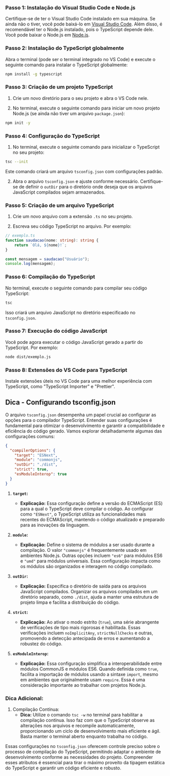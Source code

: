 ### Passo 1: Instalação do Visual Studio Code e Node.js
Certifique-se de ter o Visual Studio Code instalado em sua máquina. Se ainda não o tiver, você pode baixá-lo em [Visual Studio Code](https://code.visualstudio.com/). Além disso, é recomendável ter o Node.js instalado, pois o TypeScript depende dele. Você pode baixar o Node.js em [Node.js](https://nodejs.org/).

### Passo 2: Instalação do TypeScript globalmente
Abra o terminal (pode ser o terminal integrado no VS Code) e execute o seguinte comando para instalar o TypeScript globalmente:

```bash
npm install -g typescript
```

### Passo 3: Criação de um projeto TypeScript
1. Crie um novo diretório para o seu projeto e abra o VS Code nele.

2. No terminal, execute o seguinte comando para iniciar um novo projeto Node.js (se ainda não tiver um arquivo `package.json`):

```bash
npm init -y
```

### Passo 4: Configuração do TypeScript
1. No terminal, execute o seguinte comando para inicializar o TypeScript no seu projeto:

```bash
tsc --init
```

Este comando criará um arquivo `tsconfig.json` com configurações padrão.

2. Abra o arquivo `tsconfig.json` e ajuste conforme necessário. Certifique-se de definir o `outDir` para o diretório onde deseja que os arquivos JavaScript compilados sejam armazenados.

### Passo 5: Criação de um arquivo TypeScript
1. Crie um novo arquivo com a extensão `.ts` no seu projeto.

2. Escreva seu código TypeScript no arquivo. Por exemplo:

```typescript
// exemplo.ts
function saudacao(nome: string): string {
    return `Olá, ${nome}!`;
}

const mensagem = saudacao("Usuário");
console.log(mensagem);
```

### Passo 6: Compilação do TypeScript
No terminal, execute o seguinte comando para compilar seu código TypeScript:

```bash
tsc
```

Isso criará um arquivo JavaScript no diretório especificado no `tsconfig.json`.

### Passo 7: Execução do código JavaScript
Você pode agora executar o código JavaScript gerado a partir do TypeScript. Por exemplo:

```bash
node dist/exemplo.js
```

### Passo 8: Extensões do VS Code para TypeScript
Instale extensões úteis no VS Code para uma melhor experiência com TypeScript, como "TypeScript Importer" e "Prettier".

## Dica - Configurando tsconfig.json
O arquivo `tsconfig.json` desempenha um papel crucial ao configurar as opções para o compilador TypeScript. Entender suas configurações é fundamental para otimizar o desenvolvimento e garantir a compatibilidade e eficiência do código gerado. Vamos explorar detalhadamente algumas das configurações comuns:

```json
{
  "compilerOptions": {
    "target": "ESNext",
    "module": "commonjs",
    "outDir": "./dist",
    "strict": true,
    "esModuleInterop": true
  }
}
```

1. **`target`:**
   - **Explicação:** Essa configuração define a versão do ECMAScript (ES) para a qual o TypeScript deve compilar o código. Ao configurar como `"ESNext"`, o TypeScript utiliza as funcionalidades mais recentes do ECMAScript, mantendo o código atualizado e preparado para as inovações da linguagem.

2. **`module`:**
   - **Explicação:** Define o sistema de módulos a ser usado durante a compilação. O valor `"commonjs"` é frequentemente usado em ambientes Node.js. Outras opções incluem `"es6"` para módulos ES6 e `"umd"` para módulos universais. Essa configuração impacta como os módulos são organizados e interagem no código compilado.

3. **`outDir`:**
   - **Explicação:** Especifica o diretório de saída para os arquivos JavaScript compilados. Organizar os arquivos compilados em um diretório separado, como `./dist`, ajuda a manter uma estrutura de projeto limpa e facilita a distribuição do código.

4. **`strict`:**
   - **Explicação:** Ao ativar o modo estrito (`true`), uma série abrangente de verificações de tipo mais rigorosas é habilitada. Essas verificações incluem `noImplicitAny`, `strictNullChecks` e outras, promovendo a detecção antecipada de erros e aumentando a robustez do código.

5. **`esModuleInterop`:**
   - **Explicação:** Essa configuração simplifica a interoperabilidade entre módulos CommonJS e módulos ES6. Quando definida como `true`, facilita a importação de módulos usando a sintaxe `import`, mesmo em ambientes que originalmente usam `require`. Essa é uma consideração importante ao trabalhar com projetos Node.js.
### Dica Adicional:
1. Compilação Contínua:
   - **Dica:** Utilize o comando `tsc -w` no terminal para habilitar a compilação contínua. Isso faz com que o TypeScript observe as alterações nos arquivos e recompile automaticamente, proporcionando um ciclo de desenvolvimento mais eficiente e ágil. Basta manter o terminal aberto enquanto trabalha no código.

Essas configurações no `tsconfig.json` oferecem controle preciso sobre o processo de compilação do TypeScript, permitindo adaptar o ambiente de desenvolvimento conforme as necessidades do projeto. Compreender esses atributos é essencial para tirar o máximo proveito da tipagem estática do TypeScript e garantir um código eficiente e robusto.

